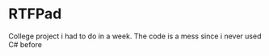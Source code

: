 RTFPad
======

College project i had to do in a week. The code is a mess since i never used C# before